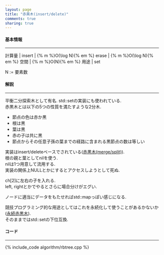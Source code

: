 ```yaml
---
layout: page
title: "赤黒木(insert/delete)"
comments: true
sharing: true
---
```


#### 基本情報
  
***

計算量 |
insert | {% m %}O(\log N){% em %}
erase | {% m %}O(\log N){% em %}
空間 | {% m %}O(N){% em %}
用途 | set
  
N := 要素数  
  

#### 解説

***

平衡二分探索木として有名. std::setの実装にも使われている.  
赤黒木とは以下の5つの性質を満たすような2分木.  

* 節点の色は赤か黒
* 根は黒
* 葉は黒
* 赤の子は共に黒
* 節点からその任意子孫の葉までの経路に含まれる黒節点の数は等しい

実装はinsert/deleteベースでされている([赤黒木(merge/split)](/algorithm/rbtree_merge.html)).  
根の親と葉としてnilを使う.  
nilは1つ用意して流用する.  
実装の関係上NULLとかにするとアクセスしようとして死ぬ.  
  
ch\[2\]に左右の子を入れる.  
left, rightとかでやるとさらに場合分けがエグい.  
  
ノードに適当にデータをもたせればstd::mapっぽい感じになる.  
  
競技プログラミング的な用途としてはこれを永続化して使うことがあるかないか([永続赤黒木](/algorithm/prbtree.html)).  
そのままではstd::setの下位互換.  

#### コード

***

{% include_code algorithm/rbtree.cpp %}

